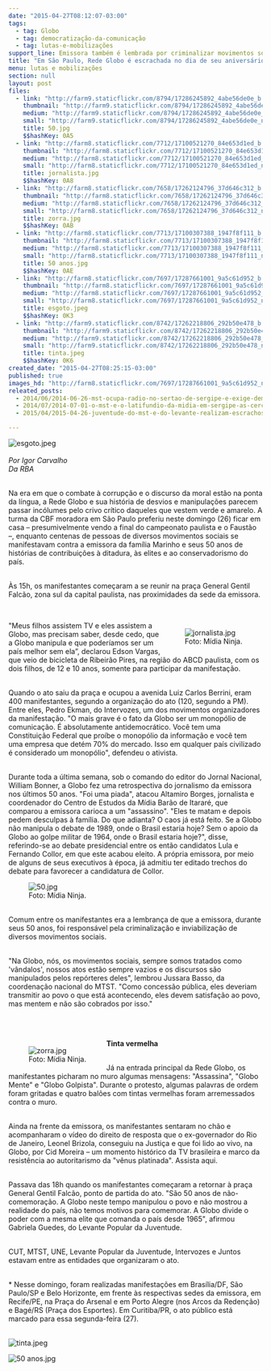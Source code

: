 ```yaml
---
date: "2015-04-27T08:12:07-03:00"
tags:
  - tag: Globo
  - tag: democratização-da-comunicação
  - tag: lutas-e-mobilizações
support_line: Emissora também é lembrada por criminalizar movimentos sociais e por envolvimento em denúncias de sonegação fiscal.
title: "Em São Paulo, Rede Globo é escrachada no dia de seu aniversário"
menu: lutas e mobilizações
section: null
layout: post
files:
  - link: "http://farm9.staticflickr.com/8794/17286245892_4abe56de0e_b.jpg"
    thumbnail: "http://farm9.staticflickr.com/8794/17286245892_4abe56de0e_t.jpg"
    medium: "http://farm9.staticflickr.com/8794/17286245892_4abe56de0e_z.jpg"
    small: "http://farm9.staticflickr.com/8794/17286245892_4abe56de0e_n.jpg"
    title: 50.jpg
    $$hashKey: 0A5
  - link: "http://farm8.staticflickr.com/7712/17100521270_84e653d1ed_b.jpg"
    thumbnail: "http://farm8.staticflickr.com/7712/17100521270_84e653d1ed_t.jpg"
    medium: "http://farm8.staticflickr.com/7712/17100521270_84e653d1ed_z.jpg"
    small: "http://farm8.staticflickr.com/7712/17100521270_84e653d1ed_n.jpg"
    title: jornalista.jpg
    $$hashKey: 0A8
  - link: "http://farm8.staticflickr.com/7658/17262124796_37d646c312_b.jpg"
    thumbnail: "http://farm8.staticflickr.com/7658/17262124796_37d646c312_t.jpg"
    medium: "http://farm8.staticflickr.com/7658/17262124796_37d646c312_z.jpg"
    small: "http://farm8.staticflickr.com/7658/17262124796_37d646c312_n.jpg"
    title: zorra.jpg
    $$hashKey: 0AB
  - link: "http://farm8.staticflickr.com/7713/17100307388_1947f8f111_b.jpg"
    thumbnail: "http://farm8.staticflickr.com/7713/17100307388_1947f8f111_t.jpg"
    medium: "http://farm8.staticflickr.com/7713/17100307388_1947f8f111_z.jpg"
    small: "http://farm8.staticflickr.com/7713/17100307388_1947f8f111_n.jpg"
    title: 50 anos.jpg
    $$hashKey: 0AE
  - link: "http://farm8.staticflickr.com/7697/17287661001_9a5c61d952_b.jpg"
    thumbnail: "http://farm8.staticflickr.com/7697/17287661001_9a5c61d952_t.jpg"
    medium: "http://farm8.staticflickr.com/7697/17287661001_9a5c61d952_z.jpg"
    small: "http://farm8.staticflickr.com/7697/17287661001_9a5c61d952_n.jpg"
    title: esgoto.jpeg
    $$hashKey: 0K3
  - link: "http://farm9.staticflickr.com/8742/17262218806_292b50e478_b.jpg"
    thumbnail: "http://farm9.staticflickr.com/8742/17262218806_292b50e478_t.jpg"
    medium: "http://farm9.staticflickr.com/8742/17262218806_292b50e478_z.jpg"
    small: "http://farm9.staticflickr.com/8742/17262218806_292b50e478_n.jpg"
    title: tinta.jpeg
    $$hashKey: 0K6
created_date: "2015-04-27T08:25:15-03:00"
published: true
images_hd: "http://farm8.staticflickr.com/7697/17287661001_9a5c61d952_n.jpg"
releated_posts:
  - 2014/06/2014-06-26-mst-ocupa-radio-no-sertao-de-sergipe-e-exige-democratizacao-da-comunicacao.md
  - 2014/07/2014-07-01-o-mst-e-o-latifundio-da-midia-em-sergipe-as-cercas-que-precisam-ser-quebradas.md
  - 2015/04/2015-04-26-juventude-do-mst-e-do-levante-realizam-escrachos-em-afiliadas-da-rbs-no-rs.md

---
```

<p><img alt="esgoto.jpeg" src="http://farm8.staticflickr.com/7697/17287661001_9a5c61d952_b.jpg" /><br />
<br />
<em>Por Igor Carvalho<br />
Da RBA</em></p>

<p><br />
Na era em que o combate &agrave; corrup&ccedil;&atilde;o e o discurso da moral est&atilde;o na ponta da l&iacute;ngua, a Rede Globo e sua hist&oacute;ria de desvios e manipula&ccedil;&otilde;es parecem passar inc&oacute;lumes pelo crivo cr&iacute;tico daqueles que vestem verde e amarelo. A turma da CBF moradora em S&atilde;o Paulo preferiu neste domingo (26) ficar em casa &ndash; presumivelmente vendo a final do campeonato paulista e o Faust&atilde;o &ndash;, enquanto centenas de pessoas de diversos movimentos sociais se manifestavam contra a emissora da fam&iacute;lia Marinho e seus 50 anos de hist&oacute;rias de contribui&ccedil;&otilde;es &agrave; ditadura, &agrave;s elites e ao conservadorismo do pa&iacute;s.</p>

<p><br />
&Agrave;s 15h, os manifestantes come&ccedil;aram a se reunir na pra&ccedil;a General Gentil Falc&atilde;o, zona sul da capital paulista, nas proximidades da sede da emissora.</p>

<p>&nbsp;</p>

<figure class="image" style="float:right"><img alt="jornalista.jpg" src="http://farm8.staticflickr.com/7712/17100521270_84e653d1ed_b.jpg" />
<figcaption>Foto: M&iacute;dia Ninja.</figcaption>
</figure>

<p>&quot;Meus filhos assistem TV e eles assistem a Globo, mas precisam saber, desde cedo, que a Globo manipula e que poder&iacute;amos ser um pa&iacute;s melhor sem ela&rdquo;, declarou Edson Vargas, que veio de bicicleta de Ribeir&atilde;o Pires, na regi&atilde;o do ABCD paulista, com os dois filhos, de 12 e 10 anos, somente para participar da manifesta&ccedil;&atilde;o.</p>

<p><br />
Quando o ato saiu da pra&ccedil;a e ocupou a avenida Luiz Carlos Berrini, eram 400 manifestantes, segundo a organiza&ccedil;&atilde;o do ato (120, segundo a PM). Entre eles, Pedro Ekman, do Intervozes, um dos movimentos organizadores da manifesta&ccedil;&atilde;o. &quot;O mais grave &eacute; o fato da Globo ser um monop&oacute;lio de comunica&ccedil;&atilde;o. &Eacute; absolutamente antidemocr&aacute;tico. Voc&ecirc; tem uma Constitui&ccedil;&atilde;o Federal que pro&iacute;be o monop&oacute;lio da informa&ccedil;&atilde;o e voc&ecirc; tem uma empresa que det&eacute;m 70% do mercado. Isso em qualquer pa&iacute;s civilizado &eacute; considerado um monop&oacute;lio&quot;, defendeu o ativista.</p>

<p><br />
Durante toda a &uacute;ltima semana, sob o comando do editor do Jornal Nacional, William Bonner, a Globo fez uma retrospectiva do jornalismo da emissora nos &uacute;ltimos 50 anos. &quot;Foi uma piada&quot;, atacou Altamiro Borges, jornalista e coordenador do Centro de Estudos da M&iacute;dia Bar&atilde;o de Itarar&eacute;, que comparou a emissora carioca a um &quot;assassino&quot;. &quot;Eles te matam e depois pedem desculpas &agrave; fam&iacute;lia. Do que adianta? O caos j&aacute; est&aacute; feito. Se a Globo n&atilde;o manipula o debate de 1989, onde o Brasil estaria hoje? Sem o apoio da Globo ao golpe militar de 1964, onde o Brasil estaria hoje?&quot;, disse, referindo-se ao debate presidencial entre os ent&atilde;o candidatos Lula e Fernando Collor, em que este acabou eleito. A pr&oacute;pria emissora, por meio de alguns de seus executivos &agrave; &eacute;poca, j&aacute; admitiu ter editado trechos do debate para favorecer a candidatura de Collor.</p>

<figure class="image"><img alt="50.jpg" src="http://farm9.staticflickr.com/8794/17286245892_4abe56de0e_b.jpg" />
<figcaption>Foto: M&iacute;dia Ninja.</figcaption>
</figure>

<p><br />
Comum entre os manifestantes era a lembran&ccedil;a de que a emissora, durante seus 50 anos, foi respons&aacute;vel pela criminaliza&ccedil;&atilde;o e inviabiliza&ccedil;&atilde;o de diversos movimentos sociais.</p>

<p><br />
&quot;Na Globo, n&oacute;s, os movimentos sociais, sempre somos tratados como &#39;v&acirc;ndalos&#39;, nossos atos est&atilde;o sempre vazios e os discursos s&atilde;o manipulados pelos rep&oacute;rteres deles&quot;, lembrou Jussara Basso, da coordena&ccedil;&atilde;o nacional do MTST. &quot;Como concess&atilde;o p&uacute;blica, eles deveriam transmitir ao povo o que est&aacute; acontecendo, eles devem satisfa&ccedil;&atilde;o ao povo, mas mentem e n&atilde;o s&atilde;o cobrados por isso.&quot;</p>

<p><br />
&nbsp;</p>

<figure class="image" style="float:left"><img alt="zorra.jpg" src="http://farm8.staticflickr.com/7658/17262124796_37d646c312_b.jpg" />
<figcaption>Foto: M&iacute;dia Ninja.</figcaption>
</figure>

<p><strong>Tinta vermelha</strong></p>

<p><br />
J&aacute; na entrada principal da Rede Globo, os manifestantes picharam no muro algumas mensagens: &quot;Assassina&quot;, &quot;Globo Mente&quot; e &quot;Globo Golpista&quot;. Durante o protesto, algumas palavras de ordem foram gritadas e quatro bal&otilde;es com tintas vermelhas foram arremessados contra o muro.</p>

<p><br />
Ainda na frente da emissora, os manifestantes sentaram no ch&atilde;o e acompanharam o v&iacute;deo do direito de resposta que o ex-governador do Rio de Janeiro, Leonel Brizola, conseguiu na Justi&ccedil;a e que foi lido ao vivo, na Globo, por Cid Moreira &ndash; um momento hist&oacute;rico da TV brasileira e marco da resist&ecirc;ncia ao autoritarismo da &quot;v&ecirc;nus platinada&quot;. Assista aqui.</p>

<p><br />
Passava das 18h quando os manifestantes come&ccedil;aram a retornar &agrave; pra&ccedil;a General Gentil Falc&atilde;o, ponto de partida do ato. &quot;S&atilde;o 50 anos de n&atilde;o-comemora&ccedil;&atilde;o. A Globo neste tempo manipulou o povo e n&atilde;o mostrou a realidade do pa&iacute;s, n&atilde;o temos motivos para comemorar. A Globo divide o poder com a mesma elite que comanda o pa&iacute;s desde 1965&quot;, afirmou Gabriela Guedes, do Levante Popular da Juventude.</p>

<p><br />
CUT, MTST, UNE, Levante Popular da Juventude, Intervozes e Juntos estavam entre as entidades que organizaram o ato.</p>

<p><br />
*&nbsp;Nesse domingo, foram realizadas manifesta&ccedil;&otilde;es em Bras&iacute;lia/DF, S&atilde;o Paulo/SP e Belo Horizonte, em frente &agrave;s respectivas sedes da emissora, em Recife/PE, na Pra&ccedil;a do Arsenal e em Porto Alegre (nos Arcos da Reden&ccedil;&atilde;o) e Bag&eacute;/RS (Pra&ccedil;a dos Esportes).&nbsp;Em Curitiba/PR, o ato p&uacute;blico est&aacute; marcado para essa segunda-feira (27).<br />
&nbsp;</p>

<p><img alt="tinta.jpeg" src="http://farm9.staticflickr.com/8742/17262218806_292b50e478_b.jpg" /></p>

<p><img alt="50 anos.jpg" src="http://farm8.staticflickr.com/7713/17100307388_1947f8f111_b.jpg" /></p>

<p>&nbsp;</p>
